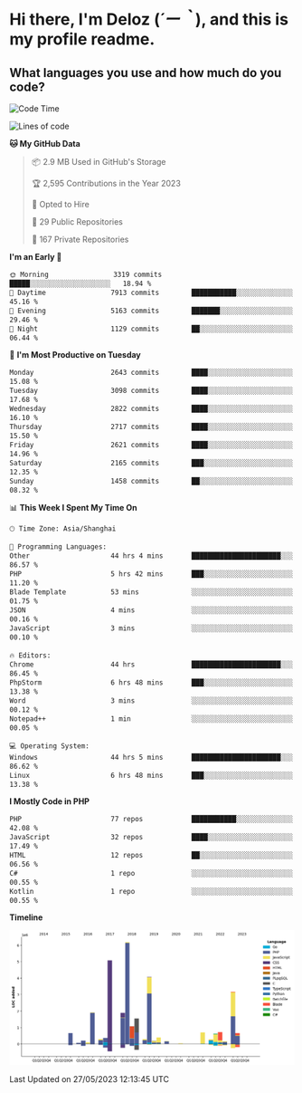 # **Hi there, I'm Deloz (*´ー｀*), and this is my profile readme.**

## **What languages you use and how much do you code?**

<!--START_SECTION:waka-->
![Code Time](http://img.shields.io/badge/Code%20Time-1%2C548%20hrs%2014%20mins-blue)

![Lines of code](https://img.shields.io/badge/From%20Hello%20World%20I%27ve%20Written-30.7%20million%20lines%20of%20code-blue)

**🐱 My GitHub Data** 

> 📦 2.9 MB Used in GitHub's Storage 
 > 
> 🏆 2,595 Contributions in the Year 2023
 > 
> 💼 Opted to Hire
 > 
> 📜 29 Public Repositories 
 > 
> 🔑 167 Private Repositories 
 > 
**I'm an Early 🐤** 

```text
🌞 Morning                3319 commits        █████░░░░░░░░░░░░░░░░░░░░   18.94 % 
🌆 Daytime                7913 commits        ███████████░░░░░░░░░░░░░░   45.16 % 
🌃 Evening                5163 commits        ███████░░░░░░░░░░░░░░░░░░   29.46 % 
🌙 Night                  1129 commits        ██░░░░░░░░░░░░░░░░░░░░░░░   06.44 % 
```
📅 **I'm Most Productive on Tuesday** 

```text
Monday                   2643 commits        ████░░░░░░░░░░░░░░░░░░░░░   15.08 % 
Tuesday                  3098 commits        ████░░░░░░░░░░░░░░░░░░░░░   17.68 % 
Wednesday                2822 commits        ████░░░░░░░░░░░░░░░░░░░░░   16.10 % 
Thursday                 2717 commits        ████░░░░░░░░░░░░░░░░░░░░░   15.50 % 
Friday                   2621 commits        ████░░░░░░░░░░░░░░░░░░░░░   14.96 % 
Saturday                 2165 commits        ███░░░░░░░░░░░░░░░░░░░░░░   12.35 % 
Sunday                   1458 commits        ██░░░░░░░░░░░░░░░░░░░░░░░   08.32 % 
```


📊 **This Week I Spent My Time On** 

```text
🕑︎ Time Zone: Asia/Shanghai

💬 Programming Languages: 
Other                    44 hrs 4 mins       ██████████████████████░░░   86.57 % 
PHP                      5 hrs 42 mins       ███░░░░░░░░░░░░░░░░░░░░░░   11.20 % 
Blade Template           53 mins             ░░░░░░░░░░░░░░░░░░░░░░░░░   01.75 % 
JSON                     4 mins              ░░░░░░░░░░░░░░░░░░░░░░░░░   00.16 % 
JavaScript               3 mins              ░░░░░░░░░░░░░░░░░░░░░░░░░   00.10 % 

🔥 Editors: 
Chrome                   44 hrs              ██████████████████████░░░   86.45 % 
PhpStorm                 6 hrs 48 mins       ███░░░░░░░░░░░░░░░░░░░░░░   13.38 % 
Word                     3 mins              ░░░░░░░░░░░░░░░░░░░░░░░░░   00.12 % 
Notepad++                1 min               ░░░░░░░░░░░░░░░░░░░░░░░░░   00.05 % 

💻 Operating System: 
Windows                  44 hrs 5 mins       ██████████████████████░░░   86.62 % 
Linux                    6 hrs 48 mins       ███░░░░░░░░░░░░░░░░░░░░░░   13.38 % 
```

**I Mostly Code in PHP** 

```text
PHP                      77 repos            ███████████░░░░░░░░░░░░░░   42.08 % 
JavaScript               32 repos            ████░░░░░░░░░░░░░░░░░░░░░   17.49 % 
HTML                     12 repos            ██░░░░░░░░░░░░░░░░░░░░░░░   06.56 % 
C#                       1 repo              ░░░░░░░░░░░░░░░░░░░░░░░░░   00.55 % 
Kotlin                   1 repo              ░░░░░░░░░░░░░░░░░░░░░░░░░   00.55 % 
```



**Timeline**

![Lines of Code chart](https://raw.githubusercontent.com/deloz/deloz/main/assets/bar_graph.png)


 Last Updated on 27/05/2023 12:13:45 UTC
<!--END_SECTION:waka-->
